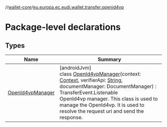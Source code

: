//[wallet-core](../../index.md)/[eu.europa.ec.eudi.wallet.transfer.openid4vp](index.md)

# Package-level declarations

## Types

| Name                                             | Summary                                                                                                                                                                                                                                                                                                                                                                                                                                                            |
|--------------------------------------------------|--------------------------------------------------------------------------------------------------------------------------------------------------------------------------------------------------------------------------------------------------------------------------------------------------------------------------------------------------------------------------------------------------------------------------------------------------------------------|
| [OpenId4vpManager](-open-id4vp-manager/index.md) | [androidJvm]<br>class [OpenId4vpManager](-open-id4vp-manager/index.md)(context: [Context](https://developer.android.com/reference/kotlin/android/content/Context.html), verifierApi: [String](https://kotlinlang.org/api/latest/jvm/stdlib/kotlin/-string/index.html), documentManager: DocumentManager) : TransferEvent.Listenable<br>OpenId4vp manager. This class is used to manage the OpenId4vp. It is used to resolve the request uri and send the response. |
